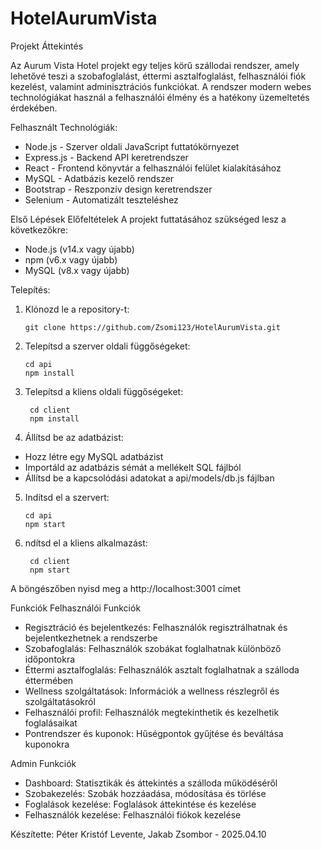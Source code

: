 ﻿# HotelAurumVista
Projekt Áttekintés

Az Aurum Vista Hotel projekt egy teljes körű szállodai rendszer, amely lehetővé teszi a szobafoglalást, éttermi asztalfoglalást, felhasználói fiók kezelést, valamint adminisztrációs funkciókat. A rendszer modern webes technológiákat használ a felhasználói élmény és a hatékony üzemeltetés érdekében.

Felhasznált Technológiák:
  
  * Node.js - Szerver oldali JavaScript futtatókörnyezet
  * Express.js - Backend API keretrendszer
  * React - Frontend könyvtár a felhasználói felület kialakításához
  * MySQL - Adatbázis kezelő rendszer
  * Bootstrap - Reszponzív design keretrendszer
  * Selenium - Automatizált teszteléshez

Első Lépések
Előfeltételek
A projekt futtatásához szükséged lesz a következőkre:

* Node.js (v14.x vagy újabb)
* npm (v6.x vagy újabb)
* MySQL (v8.x vagy újabb)

Telepítés:

1. Klónozd le a repository-t:

       git clone https://github.com/Zsomi123/HotelAurumVista.git

2. Telepítsd a szerver oldali függőségeket:

       cd api
       npm install

3. Telepítsd a kliens oldali függőségeket:

        cd client
        npm install

4. Állítsd be az adatbázist:

* Hozz létre egy MySQL adatbázist
* Importáld az adatbázis sémát a mellékelt SQL fájlból
* Állítsd be a kapcsolódási adatokat a api/models/db.js fájlban

5. Indítsd el a szervert:

       cd api
       npm start

6. ndítsd el a kliens alkalmazást:

        cd client
        npm start
A böngészőben nyisd meg a http://localhost:3001 címet


Funkciók
Felhasználói Funkciók
* Regisztráció és bejelentkezés: Felhasználók regisztrálhatnak és bejelentkezhetnek a rendszerbe
* Szobafoglalás: Felhasználók szobákat foglalhatnak különböző időpontokra
* Éttermi asztalfoglalás: Felhasználók asztalt foglalhatnak a szálloda éttermében
* Wellness szolgáltatások: Információk a wellness részlegről és szolgáltatásokról
* Felhasználói profil: Felhasználók megtekinthetik és kezelhetik foglalásaikat
* Pontrendszer és kuponok: Hűségpontok gyűjtése és beváltása kuponokra
  
Admin Funkciók

* Dashboard: Statisztikák és áttekintés a szálloda működéséről
* Szobakezelés: Szobák hozzáadása, módosítása és törlése
* Foglalások kezelése: Foglalások áttekintése és kezelése
* Felhasználók kezelése: Felhasználói fiókok kezelése

Készítette: Péter Kristóf Levente, Jakab Zsombor - 2025.04.10
